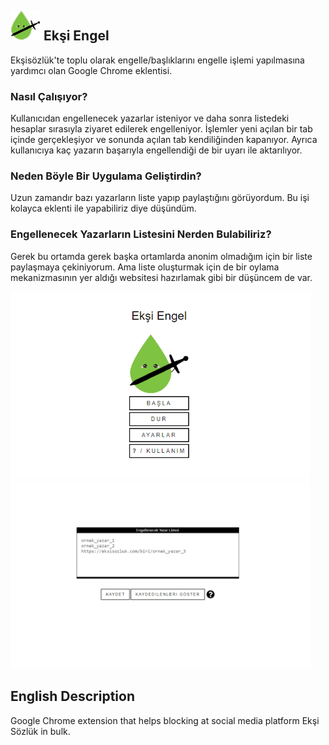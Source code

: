 <div float="left">
<h2><img src="icons/eksiengel48.png" width="48" height="48"> Ekşi Engel</h2>
</div>
Ekşisözlük'te toplu olarak engelle/başlıklarını engelle işlemi yapılmasına yardımcı olan Google Chrome eklentisi.

<h3>Nasıl Çalışıyor?</h3>

Kullanıcıdan engellenecek yazarlar isteniyor ve daha sonra listedeki hesaplar sırasıyla ziyaret edilerek engelleniyor. 
İşlemler yeni açılan bir tab içinde gerçekleşiyor ve sonunda açılan tab kendiliğinden kapanıyor. 
Ayrıca kullanıcıya kaç yazarın başarıyla engellendiği de bir uyarı ile aktarılıyor.

<h3>Neden Böyle Bir Uygulama Geliştirdin?</h3>

Uzun zamandır bazı yazarların liste yapıp paylaştığını görüyordum. Bu işi kolayca eklenti ile yapabiliriz diye düşündüm.

<h3>Engellenecek Yazarların Listesini Nerden Bulabiliriz?</h3>

Gerek bu ortamda gerek başka ortamlarda anonim olmadığım için bir liste paylaşmaya çekiniyorum. 
Ama liste oluşturmak için de bir oylama mekanizmasının yer aldığı websitesi hazırlamak gibi bir düşüncem de var.

<div float="left">
<img src="publish/ss/popup.png" width="480" height="300">
<img src="publish/ss/settings.png" width="480" height="300">
</div>

<h2>English Description</h2>
Google Chrome extension that helps blocking at social media platform Ekşi Sözlük in bulk.